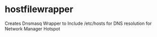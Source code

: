 # hostfilewrapper
Creates Dnsmasq Wrapper to Include /etc/hosts for DNS resolution for Network Manager Hotspot

